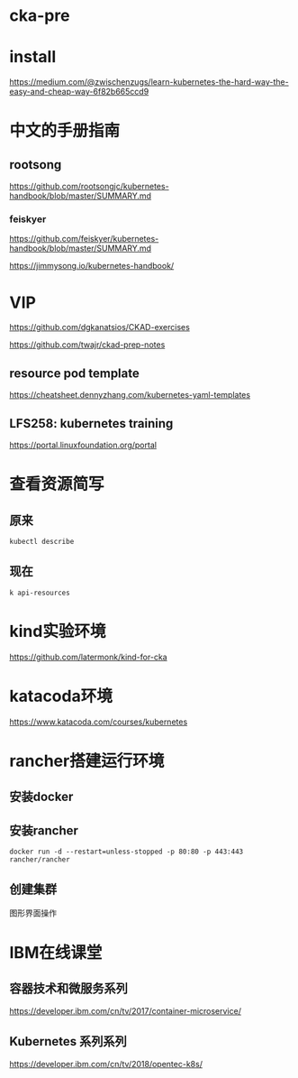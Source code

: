 # cka-pre


# install 
https://medium.com/@zwischenzugs/learn-kubernetes-the-hard-way-the-easy-and-cheap-way-6f82b665ccd9

# 中文的手册指南

## rootsong
https://github.com/rootsongjc/kubernetes-handbook/blob/master/SUMMARY.md

### feiskyer
https://github.com/feiskyer/kubernetes-handbook/blob/master/SUMMARY.md



https://jimmysong.io/kubernetes-handbook/


# VIP

https://github.com/dgkanatsios/CKAD-exercises 

https://github.com/twajr/ckad-prep-notes   


## resource pod template 
https://cheatsheet.dennyzhang.com/kubernetes-yaml-templates   


##  LFS258: kubernetes training

https://portal.linuxfoundation.org/portal


# 查看资源简写
## 原来
```
kubectl describe

```

## 现在

```
k api-resources
```



#  kind实验环境

https://github.com/latermonk/kind-for-cka

# katacoda环境

https://www.katacoda.com/courses/kubernetes  


#  rancher搭建运行环境

## 安装docker

## 安装rancher
```
docker run -d --restart=unless-stopped -p 80:80 -p 443:443 rancher/rancher

```

## 创建集群
图形界面操作



# IBM在线课堂

## 容器技术和微服务系列
https://developer.ibm.com/cn/tv/2017/container-microservice/


## Kubernetes 系列系列
https://developer.ibm.com/cn/tv/2018/opentec-k8s/
